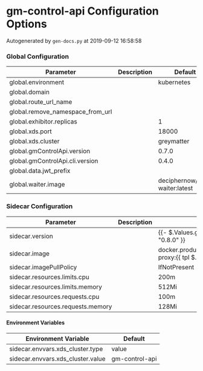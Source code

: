 # gm-control-api Configuration Options

Autogenerated by `gen-docs.py` at 2019-09-12 16:58:58

### Global Configuration

|           Parameter            |Description|           Default           |
|--------------------------------|-----------|-----------------------------|
|global.environment              |           |kubernetes                   |
|global.domain                   |           |                             |
|global.route_url_name           |           |                             |
|global.remove_namespace_from_url|           |                             |
|global.exhibitor.replicas       |           |                            1|
|global.xds.port                 |           |                        18000|
|global.xds.cluster              |           |greymatter                   |
|global.gmControlApi.version     |           |0.7.0                        |
|global.gmControlApi.cli.version |           |0.4.0                        |
|global.data.jwt_prefix          |           |                             |
|global.waiter.image             |           |deciphernow/k8s-waiter:latest|

### Sidecar Configuration

|            Parameter            |Description|                                          Default                                          |
|---------------------------------|-----------|-------------------------------------------------------------------------------------------|
|sidecar.version                  |           |{{- $.Values.global.catalog.sidecar.version \| default "0.8.0" }}                           |
|sidecar.image                    |           |docker.production.deciphernow.com/deciphernow/gm-proxy:{{ tpl $.Values.sidecar.version $ }}|
|sidecar.imagePullPolicy          |           |IfNotPresent                                                                               |
|sidecar.resources.limits.cpu     |           |200m                                                                                       |
|sidecar.resources.limits.memory  |           |512Mi                                                                                      |
|sidecar.resources.requests.cpu   |           |100m                                                                                       |
|sidecar.resources.requests.memory|           |128Mi                                                                                      |

#### Environment Variables

|      Environment Variable       |   Default    |
|---------------------------------|--------------|
|sidecar.envvars.xds_cluster.type |value         |
|sidecar.envvars.xds_cluster.value|gm-control-api|

